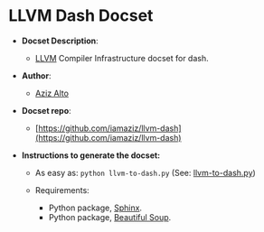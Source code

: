 LLVM Dash Docset
=======================

- __Docset Description__:
    - [LLVM](http://llvm.org/) Compiler Infrastructure docset for dash.

- __Author__:
    - [Aziz Alto](https://github.com/iamaziz)

- __Docset repo__:
    - [https://github.com/iamaziz/llvm-dash](https://github.com/iamaziz/llvm-dash)

- __Instructions to generate the docset:__
	- As easy as:
	``
		python llvm-to-dash.py
	``
	 (See: [llvm-to-dash.py](https://github.com/iamaziz/llvm-dash/blob/master/llvm-to-dash.py))

	- Requirements:
        - Python package, [Sphinx](http://sphinx-doc.org/).
        - Python package, [Beautiful Soup](https://pypi.python.org/pypi/beautifulsoup4/4.3.2).
